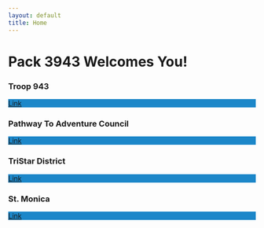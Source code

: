 ```yaml
---
layout: default
title: Home
---
```


# Pack 3943 Welcomes You!

<html>
<title>W3.CSS</title>
<meta name="viewport" content="width=device-width, initial-scale=1">
<link rel="stylesheet" href="https://www.w3schools.com/w3css/4/w3.css">
<body>
<style>
p {
  background-image: url('image/scoutEmbl.png');
  background-repeat: no-repeat;
  background-color: #1c87c9;
}
</style>
</body>
</html>

### Troop 943
[Link](http://www.bsatroop943.net/)

### Pathway To Adventure Council
[Link](https://pathwaytoadventure.org/)

### TriStar District 
[Link](https://pathwaytoadventure.org/districts/tristar/)

### St. Monica 
[Link](https://stmonica.us/)